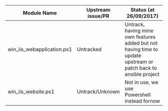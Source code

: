 |Module Name                      | Upstream issue/PR | Status (at 26/09/2017)|
|---------------------------------|-------------------|-----------------------|
|win_iis_webapplication.ps1       | Untracked         | Untrack, having mine own features added but not having time to update upstream or patch back to ansible project|
|win_iis_website.ps1|Untrack/Unknown|Not in use, we use Powershell instead fornow|
